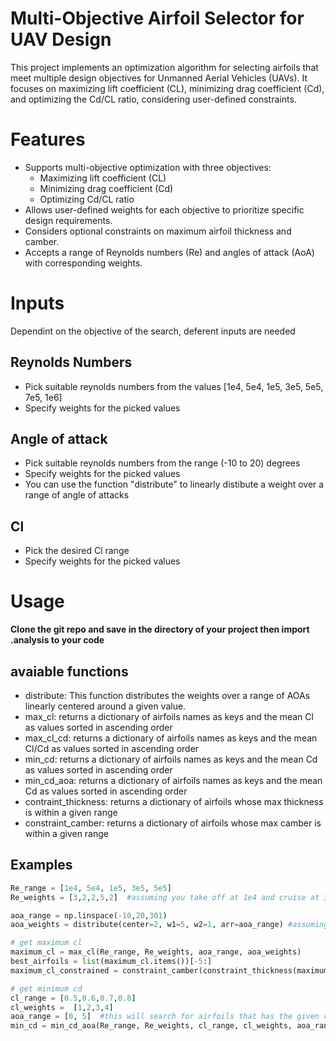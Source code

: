 # Multi-Objective Airfoil Selector for UAV Design
This project implements an optimization algorithm for selecting airfoils that meet multiple design objectives for Unmanned Aerial Vehicles (UAVs). It focuses on maximizing lift coefficient (CL), minimizing drag coefficient (Cd), and optimizing the Cd/CL ratio, considering user-defined constraints.

# Features
- Supports multi-objective optimization with three objectives:
    - Maximizing lift coefficient (CL)
    - Minimizing drag coefficient (Cd)
    - Optimizing Cd/CL ratio
- Allows user-defined weights for each objective to prioritize specific design requirements.
- Considers optional constraints on maximum airfoil thickness and camber.
- Accepts a range of Reynolds numbers (Re) and angles of attack (AoA) with corresponding weights.

# Inputs
Dependint on the objective of the search, deferent inputs are needed 
## Reynolds Numbers
- Pick suitable reynolds numbers from the values [1e4, 5e4, 1e5, 3e5, 5e5, 7e5, 1e6]
- Specify weights for the picked values
## Angle of attack
- Pick suitable reynolds numbers from the range (-10 to 20) degrees
- Specify weights for the picked values
- You can use the function "distribute" to linearly distibute a weight over a range of angle of attacks
## Cl
- Pick the desired Cl range
- Specify weights for the picked values

# Usage
**Clone the git repo and save in the directory of your project
then import .analysis to your code**

## avaiable functions
- distribute: This function distributes the weights over a range of AOAs linearly centered around a given value.
- max_cl: returns a dictionary of airfoils names as keys and the mean Cl as values sorted in ascending order
- max_cl_cd: returns a dictionary of airfoils names as keys and the mean Cl/Cd as values sorted in ascending order
- min_cd: returns a dictionary of airfoils names as keys and the mean Cd as values sorted in ascending order
- min_cd_aoa: returns a dictionary of airfoils names as keys and the mean Cd as values sorted in ascending order
- contraint_thickness: returns a dictionary of airfoils whose max thickness is within a given range
- constraint_camber: returns a dictionary of airfoils whose max camber is within a given range
## Examples
```python
Re_range = [1e4, 5e4, 1e5, 3e5, 5e5]
Re_weights = [3,2,2,5,2]  #assuming you take off at 1e4 and cruise at 3e5

aoa_range = np.linspace(-10,20,301)
aoa_weights = distribute(center=2, w1=5, w2=1, arr=aoa_range) #assuming you cruise at aoa = 2 degrees

# get maximum cl
maximum_cl = max_cl(Re_range, Re_weights, aoa_range, aoa_weights)
best_airfoils = list(maximum_cl.items())[-5:]
maximum_cl_constrained = constraint_camber(constraint_thickness(maximum_cl, theck=0.2), camb=0.02)  #max camber = 2% of the chord, #max thickness = 20% of the chord

# get minimum cd
cl_range = [0.5,0.6,0.7,0.8]
cl_weights =  [1,2,3,4]
aoa_range = [0, 5]  #this will search for airfoils that has the given cl values only at the given aoa_range
min_cd = min_cd_aoa(Re_range, Re_weights, cl_range, cl_weights, aoa_range)